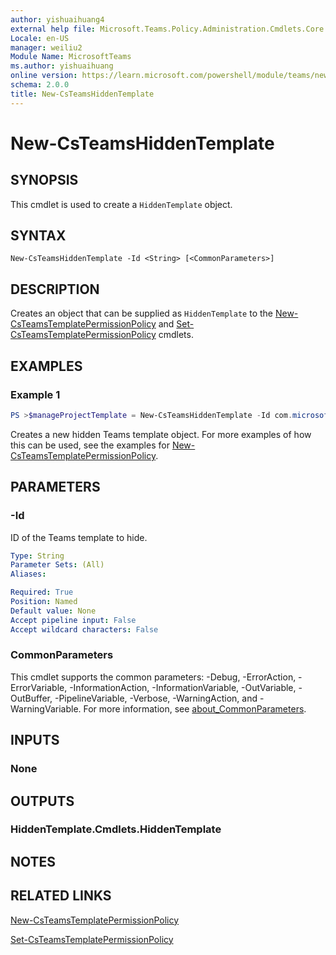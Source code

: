 ```yaml
---
author: yishuaihuang4
external help file: Microsoft.Teams.Policy.Administration.Cmdlets.Core.dll-Help.xml
Locale: en-US
manager: weiliu2
Module Name: MicrosoftTeams
ms.author: yishuaihuang
online version: https://learn.microsoft.com/powershell/module/teams/new-csteamshiddentemplate
schema: 2.0.0
title: New-CsTeamsHiddenTemplate
---
```


# New-CsTeamsHiddenTemplate

## SYNOPSIS
This cmdlet is used to create a `HiddenTemplate` object.
## SYNTAX

```
New-CsTeamsHiddenTemplate -Id <String> [<CommonParameters>]
```

## DESCRIPTION
Creates an object that can be supplied as `HiddenTemplate` to the [New-CsTeamsTemplatePermissionPolicy](new-csteamstemplatepermissionpolicy.md) and [Set-CsTeamsTemplatePermissionPolicy](set-csteamstemplatepermissionpolicy.md) cmdlets.

## EXAMPLES

### Example 1
```powershell
PS >$manageProjectTemplate = New-CsTeamsHiddenTemplate -Id com.microsoft.teams.template.ManageAProject
```

Creates a new hidden Teams template object. For more examples of how this can be used, see the examples for [New-CsTeamsTemplatePermissionPolicy](https://learn.microsoft.com/powershell/module/teams/new-csteamstemplatepermissionpolicy).

## PARAMETERS

### -Id
ID of the Teams template to hide.

```yaml
Type: String
Parameter Sets: (All)
Aliases:

Required: True
Position: Named
Default value: None
Accept pipeline input: False
Accept wildcard characters: False
```

### CommonParameters
This cmdlet supports the common parameters: -Debug, -ErrorAction, -ErrorVariable, -InformationAction, -InformationVariable, -OutVariable, -OutBuffer, -PipelineVariable, -Verbose, -WarningAction, and -WarningVariable. For more information, see [about_CommonParameters](https://go.microsoft.com/fwlink/?LinkID=113216).

## INPUTS

### None

## OUTPUTS

### HiddenTemplate.Cmdlets.HiddenTemplate

## NOTES

## RELATED LINKS
[New-CsTeamsTemplatePermissionPolicy](https://learn.microsoft.com/powershell/module/teams/new-csteamstemplatepermissionpolicy)

[Set-CsTeamsTemplatePermissionPolicy](https://learn.microsoft.com/powershell/module/teams/set-csteamstemplatepermissionpolicy)

